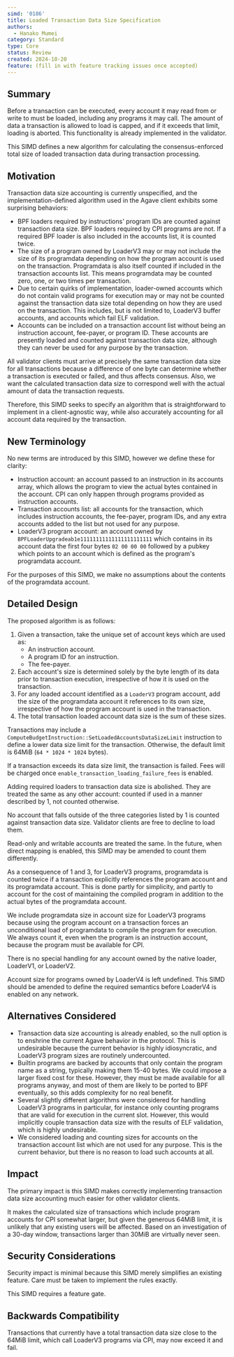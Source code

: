 ```yaml
---
simd: '0186'
title: Loaded Transaction Data Size Specification
authors:
  - Hanako Mumei
category: Standard
type: Core
status: Review
created: 2024-10-20
feature: (fill in with feature tracking issues once accepted)
---
```


## Summary

Before a transaction can be executed, every account it may read from or write to
must be loaded, including any programs it may call. The amount of data a
transaction is allowed to load is capped, and if it exceeds that limit, loading
is aborted. This functionality is already implemented in the validator.

This SIMD defines a new algorithm for calculating the consensus-enforced total
size of loaded transaction data during transaction processing.

## Motivation

Transaction data size accounting is currently unspecified, and the
implementation-defined algorithm used in the Agave client exhibits some
surprising behaviors:

* BPF loaders required by instructions' program IDs are counted against
transaction data size. BPF loaders required by CPI programs are not. If a
required BPF loader is also included in the accounts list, it is counted twice.
* The size of a program owned by LoaderV3 may or may not include the size of its
programdata depending on how the program account is used on the transaction.
Programdata is also itself counted if included in the transaction accounts list.
This means programdata may be counted zero, one, or two times per transaction.
* Due to certain quirks of implementation, loader-owned accounts which do not
contain valid programs for execution may or may not be counted against the
transaction data size total depending on how they are used on the transaction.
This includes, but is not limited to, LoaderV3 buffer accounts, and accounts
which fail ELF validation.
* Accounts can be included on a transaction account list without being an
instruction account, fee-payer, or program ID. These accounts are presently
loaded and counted against transaction data size, although they can never be
used for any purpose by the transaction.

All validator clients must arrive at precisely the same transaction data size
for all transactions because a difference of one byte can determine whether a
transaction is executed or failed, and thus affects consensus. Also, we want the
calculated transaction data size to correspond well with the actual amount of
data the transaction requests.

Therefore, this SIMD seeks to specify an algorithm that is straightforward to
implement in a client-agnostic way, while also accurately accounting for all
account data required by the transaction.

## New Terminology

No new terms are introduced by this SIMD, however we define these for clarity:

* Instruction account: an account passed to an instruction in its accounts
array, which allows the program to view the actual bytes contained in the
account. CPI can only happen through programs provided as instruction accounts.
* Transaction accounts list: all accounts for the transaction, which includes
instruction accounts, the fee-payer, program IDs, and any extra accounts added
to the list but not used for any purpose.
* LoaderV3 program account: an account owned by
`BPFLoaderUpgradeab1e11111111111111111111111` which contains in its account data
the first four bytes `02 00 00 00` followed by a pubkey which points to an
account which is defined as the program's programdata account.

For the purposes of this SIMD, we make no assumptions about the contents of the
programdata account.

## Detailed Design

The proposed algorithm is as follows:

1. Given a transaction, take the unique set of account keys which are used as:
    * An instruction account.
    * A program ID for an instruction.
    * The fee-payer.
2. Each account's size is determined solely by the byte length of its data prior
to transaction execution, irrespective of how it is used on the transaction.
3. For any loaded account identified as a `LoaderV3` program account, add the
size of the programdata account it references to its own size, irrespective of
how the program account is used in the transaction.
4. The total transaction loaded account data size is the sum of these sizes.

Transactions may include a
`ComputeBudgetInstruction::SetLoadedAccountsDataSizeLimit` instruction to define
a lower data size limit for the transaction. Otherwise, the default limit is
64MiB (`64 * 1024 * 1024` bytes).

If a transaction exceeds its data size limit, the transaction is failed. Fees
will be charged once `enable_transaction_loading_failure_fees` is enabled.

Adding required loaders to transaction data size is abolished. They are treated
the same as any other account: counted if used in a manner described by 1, not
counted otherwise.

No account that falls outside of the three categories listed by 1 is counted
against transaction data size. Validator clients are free to decline to load
them.

Read-only and writable accounts are treated the same. In the future, when direct
mapping is enabled, this SIMD may be amended to count them differently.

As a consequence of 1 and 3, for LoaderV3 programs, programdata is counted twice
if a transaction explicitly references the program account and its programdata
account. This is done partly for simplicity, and partly to account for the cost
of maintaining the compiled program in addition to the actual bytes of
the programdata account.

We include programdata size in account size for LoaderV3 programs because using
the program account on a transaction forces an unconditional load of programdata
to compile the program for execution. We always count it, even when the program
is an instruction account, because the program must be available for CPI.

There is no special handling for any account owned by the native loader,
LoaderV1, or LoaderV2.

Account size for programs owned by LoaderV4 is left undefined. This SIMD should
be amended to define the required semantics before LoaderV4 is enabled on any
network.

## Alternatives Considered

* Transaction data size accounting is already enabled, so the null option is to
enshrine the current Agave behavior in the protocol. This is undesirable because
the current behavior is highly idiosyncratic, and LoaderV3 program sizes are
routinely undercounted.
* Builtin programs are backed by accounts that only contain the program name as
a string, typically making them 15-40 bytes. We could impose a larger fixed cost
for these. However, they must be made available for all programs anyway, and
most of them are likely to be ported to BPF eventually, so this adds complexity
for no real benefit.
* Several slightly different algorithms were considered for handling LoaderV3
programs in particular, for instance only counting programs that are valid for
execution in the current slot. However, this would implicitly couple transaction
data size with the results of ELF validation, which is highly undesirable.
* We considered loading and counting sizes for accounts on the transaction
account list which are not used for any purpose. This is the current behavior,
but there is no reason to load such accounts at all.

## Impact

The primary impact is this SIMD makes correctly implementing transaction data
size accounting much easier for other validator clients.

It makes the calculated size of transactions which include program accounts for
CPI somewhat larger, but given the generous 64MiB limit, it is unlikely that any
existing users will be affected. Based on an investigation of a 30-day window,
transactions larger than 30MiB are virtually never seen.

## Security Considerations

Security impact is minimal because this SIMD merely simplifies an existing
feature. Care must be taken to implement the rules exactly.

This SIMD requires a feature gate.

## Backwards Compatibility

Transactions that currently have a total transaction data size close to the
64MiB limit, which call LoaderV3 programs via CPI, may now exceed it and fail.
